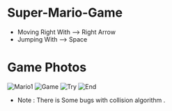 # Super-Mario-Game

- Moving Right With --> Right Arrow
- Jumping With  --> Space


# Game Photos
![Mario1](https://github.com/MahmoudSamy511/Super-Mario-Game/assets/95527475/f67da5c8-bceb-401f-a0ab-1fd1b817101c)
![Game](https://github.com/MahmoudSamy511/Super-Mario-Game/assets/95527475/5d461f6c-e6ed-4497-8580-7fea6138749a)
![Try](https://github.com/MahmoudSamy511/Super-Mario-Game/assets/95527475/771bf46f-cb55-4793-bc55-51e186e247f6)
![End](https://github.com/MahmoudSamy511/Super-Mario-Game/assets/95527475/a8a19245-7ba0-4ec5-a66f-672bca96585f)


- Note : There is Some bugs with collision algorithm .
